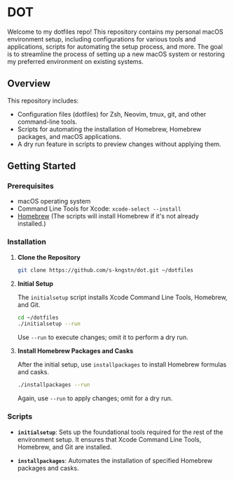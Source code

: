 # DOT

Welcome to my dotfiles repo! This repository contains my personal macOS environment setup, including configurations for various tools and applications, scripts for automating the setup process, and more. The goal is to streamline the process of setting up a new macOS system or restoring my preferred environment on existing systems.

## Overview
This repository includes:

- Configuration files (dotfiles) for Zsh, Neovim, tmux, git, and other command-line tools.
- Scripts for automating the installation of Homebrew, Homebrew packages, and macOS applications.
- A dry run feature in scripts to preview changes without applying them.

## Getting Started

### Prerequisites

- macOS operating system
- Command Line Tools for Xcode: `xcode-select --install`
- [Homebrew](https://brew.sh/) (The scripts will install Homebrew if it's not already installed.)

### Installation

1. **Clone the Repository**

   ```sh
   git clone https://github.com/s-kngstn/dot.git ~/dotfiles
   ```

2. **Initial Setup**

   The `initialsetup` script installs Xcode Command Line Tools, Homebrew, and Git.

   ```sh
   cd ~/dotfiles
   ./initialsetup --run
   ```

   Use `--run` to execute changes; omit it to perform a dry run.

3. **Install Homebrew Packages and Casks**

   After the initial setup, use `installpackages` to install Homebrew formulas and casks.

   ```sh
   ./installpackages --run
   ```

   Again, use `--run` to apply changes; omit for a dry run.

### Scripts

- **`initialsetup`**: Sets up the foundational tools required for the rest of the environment setup. It ensures that Xcode Command Line Tools, Homebrew, and Git are installed.
  
- **`installpackages`**: Automates the installation of specified Homebrew packages and casks.
